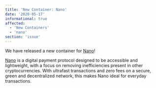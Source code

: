 ```yaml
---
title: 'New Container: Nano'
date: '2020-05-17'
informational: true
affected:
  - 'New Containers'
  - 'nano'
section: 'issue'
---
```

We have released a new container for [Nano](https://github.com/linuxserver/docker-nano)!

[Nano](https://nano.org/) is a digital payment protocol designed to be accessible and lightweight, with a focus on removing inefficiencies present in other cryptocurrencies. With ultrafast transactions and zero fees on a secure, green and decentralized network, this makes Nano ideal for everyday transactions.